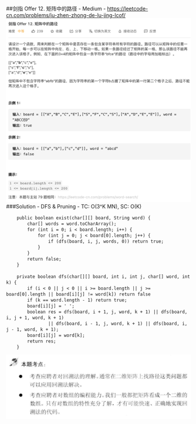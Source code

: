 ##剑指 Offer 12. 矩阵中的路径 - Medium - https://leetcode-cn.com/problems/ju-zhen-zhong-de-lu-jing-lcof/
![offer_12](imgs/offer%2012.png)
###Solution - DFS & Pruning - TC: O(3^K MN), SC: O(K)
```
    public boolean exist(char[][] board, String word) {
        char[] words = word.toCharArray();
        for (int i = 0; i < board.length; i++) {
            for (int j = 0; j < board[0].length; j++) {
                if (dfs(board, i, j, words, 0)) return true;
            }
        }
        return false;
    }

    private boolean dfs(char[][] board, int i, int j, char[] word, int k) {
        if (i < 0 || j < 0 || i >= board.length || j >= board[0].length || board[i][j] != word[k]) return false
        if (k == word.length - 1) return true;
        board[i][j] = ' ';
        boolean res = dfs(board, i + 1, j, word, k + 1) || dfs(board, i, j + 1, word, k + 1)
                || dfs(board, i - 1, j, word, k + 1) || dfs(board, i, j - 1, word, k + 1);
        board[i][j] = word[k];
        return res;
    }
```
![offer_12_1](imgs/offer%2012_1.png)